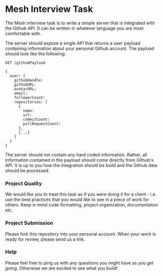 # Mesh Interview Task

The Mesh interview task is to write a simple server that is integrated with the Github API. It can be written in whatever language you are most comfortable with.

The server should expose a single API that returns a user payload containing information about your personal Github account. The payload should look like the following:

```
GET /githubPayload

{
  user: {
    githubHandle:
    githubURL:
    avatarURL:
    email:
    followerCount:
    repositories: [
      {
        name:
        url:
        commitCount:
        pullRequestCount:
      },
      {...}
    ]
  }
}
```

The server should not contain any hard coded information. Rather, all information contained in the payload should come directly from Github's API. It is up to you how the integration should be build and the Github data should be processed. 

### Project Quality

We would like you to treat this task as if you were doing it for a client - i.e. use the best practices that you would like to see in a piece of work for others. Keep in mind code formatting, project organization, documentation etc.

### Project Submission

Please fork this repository into your personal account. When your work is ready for review, please send us a link.

### Help

Please feel free to ping us with any questions you might have as you get going. Otherwise we are excited to see what you build!

